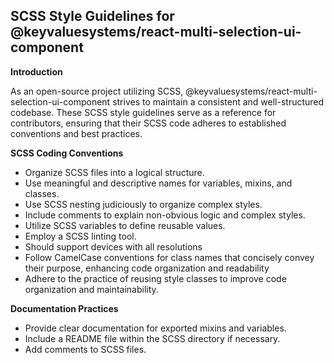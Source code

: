 ## SCSS Style Guidelines for @keyvaluesystems/react-multi-selection-ui-component

**Introduction**

As an open-source project utilizing SCSS, @keyvaluesystems/react-multi-selection-ui-component strives to maintain a consistent and well-structured codebase. These SCSS style guidelines serve as a reference for contributors, ensuring that their SCSS code adheres to established conventions and best practices.

**SCSS Coding Conventions**

- Organize SCSS files into a logical structure.
- Use meaningful and descriptive names for variables, mixins, and classes.
- Use SCSS nesting judiciously to organize complex styles.
- Include comments to explain non-obvious logic and complex styles.
- Utilize SCSS variables to define reusable values.
- Employ a SCSS linting tool.
- Should support devices with all resolutions
- Follow CamelCase conventions for class names that concisely convey their purpose, enhancing code organization and readability
- Adhere to the practice of reusing style classes to improve code organization and maintainability.

**Documentation Practices**

- Provide clear documentation for exported mixins and variables.
- Include a README file within the SCSS directory if necessary.
- Add comments to SCSS files.
